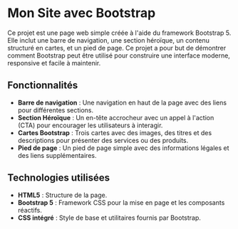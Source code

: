 
# Mon Site avec Bootstrap

Ce projet est une page web simple créée à l'aide du framework Bootstrap 5. Elle inclut une barre de navigation, une section héroïque, un contenu structuré en cartes, et un pied de page. Ce projet a pour but de démontrer comment Bootstrap peut être utilisé pour construire une interface moderne, responsive et facile à maintenir.

## Fonctionnalités

- **Barre de navigation** : Une navigation en haut de la page avec des liens pour différentes sections.
- **Section Héroïque** : Un en-tête accrocheur avec un appel à l'action (CTA) pour encourager les utilisateurs à interagir.
- **Cartes Bootstrap** : Trois cartes avec des images, des titres et des descriptions pour présenter des services ou des produits.
- **Pied de page** : Un pied de page simple avec des informations légales et des liens supplémentaires.

## Technologies utilisées

- **HTML5** : Structure de la page.
- **Bootstrap 5** : Framework CSS pour la mise en page et les composants réactifs.
- **CSS intégré** : Style de base et utilitaires fournis par Bootstrap.


